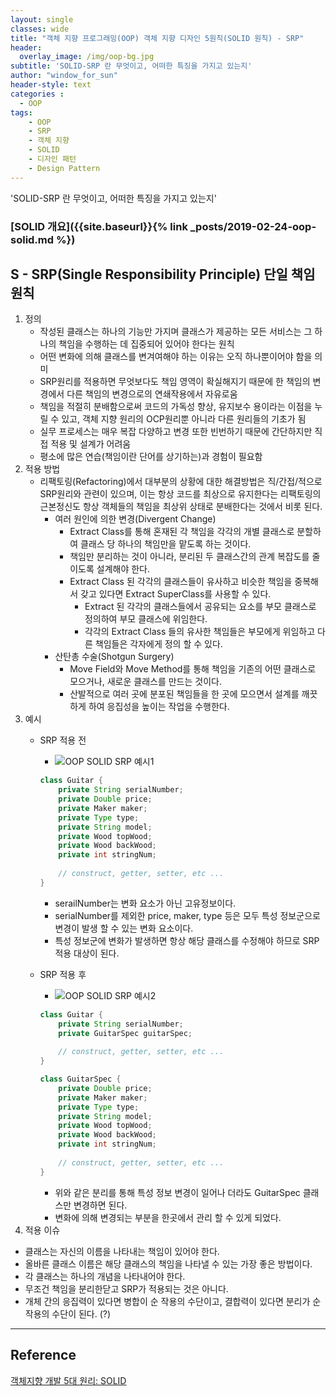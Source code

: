```yaml
--- 
layout: single
classes: wide
title: "객체 지향 프로그래밍(OOP) 객체 지향 디자인 5원칙(SOLID 원칙) - SRP"
header:
  overlay_image: /img/oop-bg.jpg
subtitle: 'SOLID-SRP 란 무엇이고, 어떠한 특징을 가지고 있는지'
author: "window_for_sun"
header-style: text
categories :
  - OOP
tags:
    - OOP
    - SRP
    - 객체 지향
    - SOLID
    - 디자인 패턴
    - Design Pattern
---  
```


'SOLID-SRP 란 무엇이고, 어떠한 특징을 가지고 있는지'

### [SOLID 개요]({{site.baseurl}}{% link _posts/2019-02-24-oop-solid.md %})

## S - SRP(Single Responsibility Principle) 단일 책임 원칙
1. 정의
	- 작성된 클래스는 하나의 기능만 가지며 클래스가 제공하는 모든 서비스는 그 하나의 책임을 수행하는 데 집중되어 있어야 한다는 원칙
	- 어떤 변화에 의해 클래스를 변겨여해야 하는 이유는 오직 하나뿐이어야 함을 의미
	- SRP원리를 적용하면 무엇보다도 책임 영역이 확실해지기 때문에 한 책임의 변경에서 다른 책임의 변경으로의 연쇄작용에서 자유로움
	- 책임을 적절히 분배함으로써 코드의 가독성 향상, 유지보수 용이라는 이점을 누릴 수 있고, 객체 지향 원리의 OCP원리뿐 아니라 다른 원리들의 기초가 됨
	- 실무 프로세스는 매우 복잡 다양하고 변경 또한 빈번하기 때문에 간단하지만 직접 적용 및 설계가 어려움
	- 평소에 많은 연습(책임이란 단어를 상기하는)과 경험이 필요함
1. 적용 방법
	- 리팩토링(Refactoring)에서 대부분의 상황에 대한 해결방법은 직/간접/적으로 SRP원리와 관련이 있으며, 이는 항상 코드를 최상으로 유지한다는 리팩토링의 근본정신도 항상 객체들의 책임을 최상위 상태로 분배한다는 것에서 비롯 된다.
		- 여러 원인에 의한 변경(Divergent Change)
			- Extract Class를 통해 혼재된 각 책임을 각각의 개별 클래스로 분할하여 클래스 당 하나의 책임만을 맡도록 하는 것이다.
			- 책임만 분리하는 것이 아니라, 분리된 두 클래스간의 관계 복잡도를 줄이도록 설계해야 한다.
			- Extract Class 된 각각의 클래스들이 유사하고 비슷한 책임을 중복해서 갖고 있다면 Extract SuperClass를 사용할 수 있다.
				- Extract 된 각각의 클래스들에서 공유되는 요소를 부모 클래스로 정의하여 부모 클래스에 위임한다.
				- 각각의 Extract Class 들의 유사한 책임들은 부모에게 위임하고 다른 책임들은 각자에게 정의 할 수 있다.
		- 산탄총 수술(Shotgun Surgery)
			- Move Field와 Move Method를 통해 책임을 기존의 어떤 클래스로 모으거나, 새로운 클래스를 만드는 것이다.
			- 산발적으로 여러 곳에 분포된 책임들을 한 곳에 모으면서 설계를 깨끗하게 하여 응집성을 높이는 작업을 수행한다.
1. 예시
	- SRP 적용 전
		- ![OOP SOLID SRP 예시1]({{site.baseurl}}/img/oop-solid-srp-ex-1-classdiagram.png)
	
		```java
		class Guitar {
			private String serialNumber;
			private Double price;
			private Maker maker;
			private Type type;
			private String model;
			private Wood topWood;
			private Wood backWood;
			private int stringNum;
			
			// construct, getter, setter, etc ...
		}
		```  
	
		- serailNumber는 변화 요소가 아닌 고유정보이다. 
		- serialNumber를 제외한 price, maker, type 등은 모두 특성 정보군으로 변경이 발생 할 수 있는 변화 요소이다.
		- 특성 정보군에 변화가 발생하면 항상 해당 클래스를 수정해야 하므로 SRP 적용 대상이 된다.
	- SRP 적용 후
		- ![OOP SOLID SRP 예시2]({{site.baseurl}}/img/oop-solid-srp-ex-2-classdiagram.png)
	
		```java
		class Guitar {
			private String serialNumber;
			private GuitarSpec guitarSpec;
			
			// construct, getter, setter, etc ...
		}
		
		class GuitarSpec {
	        private Double price;
	        private Maker maker;
	        private Type type;
	        private String model;
	        private Wood topWood;
	        private Wood backWood;
	        private int stringNum;
	        
	        // construct, getter, setter, etc ...
	    }
		```  
		
		- 위와 같은 분리를 통해 특성 정보 변경이 일어나 더라도 GuitarSpec 클래스만 변경하면 된다.
		- 변화에 의해 변경되는 부분을 한곳에서 관리 할 수 있게 되었다.
1. 적용 이슈
- 클래스는 자신의 이름을 나타내는 책임이 있어야 한다.
- 올바른 클래스 이름은 해당 클래스의 책임을 나타낼 수 있는 가장 좋은 방법이다.
- 각 클래스는 하나의 개념을 나타내어야 한다.
- 무조건 책임을 분리한닫고 SRP가 적용되는 것은 아니다.
- 개체 간의 응집력이 있다면 병합이 순 작용의 수단이고, 결합력이 있다면 분리가 순 작용의 수단이 된다. (?)


---
## Reference
[객체지향 개발 5대 원리: SOLID](http://www.nextree.co.kr/p6960/)  